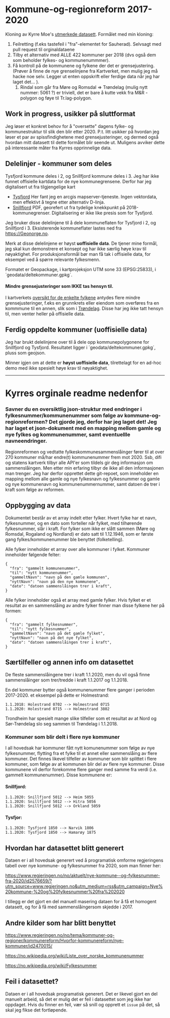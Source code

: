 # Kommune-og-regionreform 2017-2020

Kloning av Kyrre Moe's [utmerkede datasett](https://github.com/kyrrelm/kommune-og-regionreform). Formålet med min kloning: 

1. Feilretting (f.eks tastefeil i "fra"-elementet for Sauherad). Selvsagt med pull request til orginaldataene
1. Tilby et alternativ med ALLE 422 kommuner per 2018 (dvs også dem som beholder fylkes- og kommunenummmer). 
1. Få kontroll på de kommunene og fylkene der det er grensejustering. (Prøver å finne de nye grenselinjene fra Kartverket, men mulig jeg må hacke noe selv. Legger ut enten oppskrift eller ferdige data når jeg har laget det... ). 
	1. Rindal som går fra Møre og Romsdal => Trøndelag (mulig nytt nummer: 5061 ?) er triviell, det er bare å kutte vekk fra M&R - polygon og føye til Tr.lag-polygon. 

## Work in progress, usikker på sluttformat

Jeg løser et konkret behov for å "oversette" dagens fylke- og kommunestruktur til slik den blir etter 2020. P.t. litt usikker på 
hvordan jeg løser et par av spissfindighetene med grensejusteringer, og dermed også
hvordan mitt datasett til dette formålet blir seende ut. Muligens avviker dette på interessante
måter fra Kyrres opprinnelige data. 

## Delelinjer - kommuner som deles 

Tysfjord kommune deles i 2, og Snillfjord kommune deles i 3. Jeg har ikke funnet offisielle kartdata for de nye kommunegrensene. Derfor har jeg digitalisert ut fra tilgjengelige kart 
  * [Tysfjord](https://www.arcgis.com/apps/webappviewer/index.html?id=cb62a943bb994d13aaf9312a0cc05739&extent=501730.1301%2C7503082.6721%2C664290.4552%2C7594099.5208%2C25833) Her fant jeg en arcgis mapserver-tjeneste. Ingen vektordata, men effektivt å tegne etter alternativ D-linja. 
  * [Snillfjord](https://www.snillfjord.kommune.no/hoering-nye-kommunegrenser-ved-deling-av-snillfjord-kommune.5948422-86835.html) PDF, georefert ut fra tydelige knekkpunkt på 2018-kommunegrenser. Digitalisering er ikke like presis som for Tysfjord. 

Jeg bruker disse delelinjene til å dele kommuneflaten for Tysfjord i 2, og Snillfjord i 3. Eksisterende kommuneflater lastes ned fra https://Geonorge.no. 
  
Merk at disse delelinjene er høyst **uoffisielle data**. De tjener mine formål, jeg skal kun demonstrere et konsept og har ikke særlig høye krav til nøyaktighet. For produksjonsformål bør man få tak i offisielle data, for eksempel ved å spørre relevante fylkesmenn. 
  
Formatet er Geopackage, i kartprojeksjon UTM sone 33 (EPSG:25833), i ´geodata/deltekommuner.gpkg´. 

#### Mindre grensejusteringer som IKKE tas hensyn til. 

I kartverkets [oversikt for de enkelte fylkene](https://www.kartverket.no/kommunereform/status-i-fylkene/) antydes flere mindre grensejusteringer, f.eks en grunnkrets eller eiendom som overføres fra en kommmune til en annen, slik som i [Trøndelag](https://www.kartverket.no/Om-Kartverket/kartverket-trondelag/kommunereformen-i-trondelag/). Disse har jeg ikke tatt hensyn 
til, men venter heller på offisielle data. 

## Ferdig oppdelte kommuner (uoffisielle data)

Jeg har brukt delelinjene over til å dele opp kommunepolygonene for Snillfjord og Tysfjord. Resultatet ligger i ´geodata/deltekommuner.gpkg´, pluss som geojson. 

Minner igjen om at dette er **høyst uoffisielle data**, tilrettelagt for en ad-hoc demo med ikke spesielt høye krav til nøyaktighet. 

-------
# Kyrres orginale readme nedenfor 


### Savner du en oversiktlig json-struktur med endringer i fylkesnummer/kommunenummer som følge av kommune-og-regionreformen? Det gjorde jeg, derfor har jeg laget det! Jeg har laget et json-dokument med en mapping mellom gamle og nye fylkes og kommunenummer, samt eventuellle navneendringer.


Regionreformen og vedtatte fylkeskommunesammenslåinger fører til at over 270 kommuner må/har endre(t) kommunenummer frem mot 2020. Ssb, difi og statens kartverk tilbyr alle API'er som tildels gir deg informasjon om sammenslåingen. Men etter min erfaring tilbyr de ikke  all den informasjonen man trenger. Jeg har derfor opprettet dette git-repoet, som inneholder en mapping mellom alle gamle og nye fylkesnavn og fylkesnummer og gamle og nye kommunenavn og kommunenummernummer, samt datoen de trer i kraft som følge av reformen.

## Oppbygging av data

Dokumentet består av et array indelt etter fylker. Hvert fylke har et navn, fylkesnummer, og en dato som forteller når fylket, med tilhørende fylkesnummer, slår i kraft. For fylker som ikke er slått sammen (Møre og Romsdal, Rogaland og Nordland) er dato satt til 1.12.1946, som er første gang fylkes/kommunenummer ble benyttet (folketelling).

Alle fylker inneholder et array over alle kommuner i fylket. Kommuner inneholder følgende felter:
```
{
  "fra": "gammelt kommunenummer",
  "til": "nytt kommunenummer",
  "gammeltNavn": "navn på den gamle kommunen",
  "nyttNavn": "navn på den nye kommunene",
  "dato": "datoen sammenslåingen trer i kraft",
}
```
Alle fylker inneholder også et array med gamle fylker. Hvis fylket er et resultat av en sammenslåing av andre fylker finner man disse fylkene her på formen:
```
{
  "fra": "gammelt fylkesnummer",
  "til": "nytt fylkesnummer",
  "gammeltNavn": "navn på det gamle fylket",
  "nyttNavn": "navn på det nye fylket",
  "dato": "datoen sammenslåingen trer i kraft",
}
```

## Særtilfeller og annen info om datasettet

De fleste sammenslåingene trer i kraft 1.1.2020, men du vil også finne sammenslåinger som trer/tredde i kraft 1.1.2017 og 1.1.2018.

En del kommuner bytter også kommunenummer flere ganger i perioden 2017-2020. et eksempel på dette er Holmestrand:
```
1.1.2018: Holestrand 0702 --> Holmestrand 0715
1.1.2020: Holestrand 0715 --> Holmestrand 3802
```
Trondheim har spesielt mange slike tilfeller som et resultat av at Nord og Sør-Trøndelag slo seg sammen til Trøndelag i 1.1.2018.

### Kommuner som blir delt i flere nye kommuner
I all hovedsak har kommuner fått nytt komunenummer som følge av nye fylkesnummer, flytting fra et fylke til et annet eller sammenslåing av flere kommuner. Det finnes likevel tilfeller av kommuner som blir splittet i flere kommuner, som følge av at kommunen blir del av flere nye kommuner. Disse kommunene vil derfor forekomme flere ganger med samme fra verdi (i.e. gammelt kommunenummer). Disse kommunene er:

#### Snillfjord:
```
1.1.2020: Snillfjord 5012 --> Heim 5055
1.1.2020: Snillfjord 5012 --> Hitra 5056
1.1.2020: Snillfjord 5012 --> Orkland 5059
```
#### Tysfjor:
```
1.1.2020: Tysfjord 1850 --> Narvik 1806
1.1.2020: Tysfjord 1850 --> Hamarøy 1875
```

## Hvordan har datasettet blitt generert

Dataen er i all hovedsak generert ved å programatisk omforme regjeringens tabell over nye kommune- og fylkesnummer fra 2020, som man finner her:

https://www.regjeringen.no/no/aktuelt/nye-kommune--og-fylkesnummer-fra-2020/id2576659/?utm_source=www.regjeringen.no&utm_medium=rss&utm_campaign=Nye%20kommune-%20og%20fylkesnummer%20fra%202020

I tillegg er det gjort en del manuell masering dataen for å få et homogent datasett, og for å få med sammenslåingersom skjedde i 2017.

## Andre kilder som har blitt benyttet

https://www.regjeringen.no/no/tema/kommuner-og-regioner/kommunereform/Hvorfor-kommunereform/nye-kommuner/id2470015/

https://no.wikipedia.org/wiki/Liste_over_norske_kommunenummer

https://no.wikipedia.org/wiki/Fylkesnummer

## Feil i datasettet?

Dataen er i all hovedsak programatisk generert. Det er likevel gjort en del manuelt arbeid, så det er mulig det er feil i datasettet som jeg ikke har oppdaget. Hvis du finner en feil, vær så snill og opprett et `issue` på det, så skal jeg fikse det fortløpende. 


 
      
